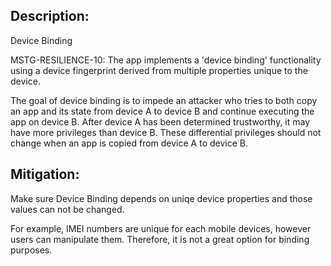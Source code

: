 ## Description:

Device Binding

MSTG-RESILIENCE-10: The app implements a 'device binding' functionality using a device fingerprint derived from multiple properties unique to the device.

The goal of device binding is to impede an attacker who tries to both copy an app and its state from device A to device B and continue executing the app on device B. After device A has been determined trustworthy, it may have more privileges than device B. These differential privileges should not change when an app is copied from device A to device B.


## Mitigation:

Make sure Device Binding depends on uniqe device properties and those values can not be changed.

For example, IMEI numbers are unique for each mobile devices, however users can manipulate them. Therefore, it is not a great option for binding purposes.